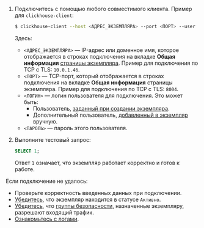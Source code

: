 
1.  Подключитесь с помощью любого совместимого клиента. Пример для `clickhouse-client`:

    ```bash
    $ clickhouse-client --host <АДРЕС_ЭКЗЕМПЛЯРА> --port <ПОРТ> --user <ЛОГИН> --password <ПАРОЛЬ>
    ```

    Здесь:
    * `<АДРЕС_ЭКЗЕМПЛЯРА>` — IP-адрес или доменное имя, которое отображается в строках подключения на вкладке **Общая информация** [страницы экземпляра](/docs/ru/data-platform/clickhouse/instructions/manage#view). Пример для подключения по TCP с TLS: `10.0.1.46`.
    * `<ПОРТ>` — TCP-порт, который отображается в строках подключения на вкладке **Общая информация** страницы экземпляра. Пример для подключения по TCP с TLS: `8004`.
    * `<ЛОГИН>` — логин пользователя для подключения. Это может быть:
        * Пользователь, [заданный при создании экземпляра](/docs/ru/data-platform/clickhouse/instructions/create/).
        * Дополнительный пользователь, [добавленный в экземпляр](/docs/ru/data-platform/clickhouse/instructions/manage#add_admin) вручную.
    * `<ПАРОЛЬ>` — пароль этого пользователя.

1.  Выполните тестовый запрос:

    ```sql
    SELECT 1;
    ```

    Ответ `1` означает, что экземпляр работает корректно и готов к работе.

Если подключение не удалось:

* Проверьте корректность введенных данных при подключении.
* [Убедитесь](/docs/ru/data-platform/clickhouse/instructions/manage#status), что экземпляр находится в статусе `Активно`.
* [Убедитесь](/docs/networks/vnet/instructions/secgroups#prosmotr_spiska_grupp_bezopasnosti_i_informacii_o_nih), что [группы безопасности](/docs/ru/networks/vnet/instructions/secgroups), назначенные экземпляру, разрешают входящий трафик.
* [Ознакомьтесь с логами](/docs/ru/monitoring-services/logging/instructions/view-logs).